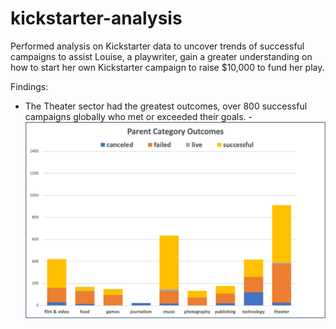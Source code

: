 # kickstarter-analysis
Performed analysis on Kickstarter data to uncover trends of successful campaigns to assist Louise, a playwriter, gain a greater understanding on how to start her own Kickstarter campaign to raise $10,000 to fund her play.

Findings:

- The Theater sector had the greatest outcomes, over 800 successful campaigns globally who met or exceeded their goals. 
 -![Parent Category and Outcomes](https://github.com/AQUINT01/kickstarter-analysis/blob/master/Module_1_PivotChart_Parent_Category_Outcomes.png)

